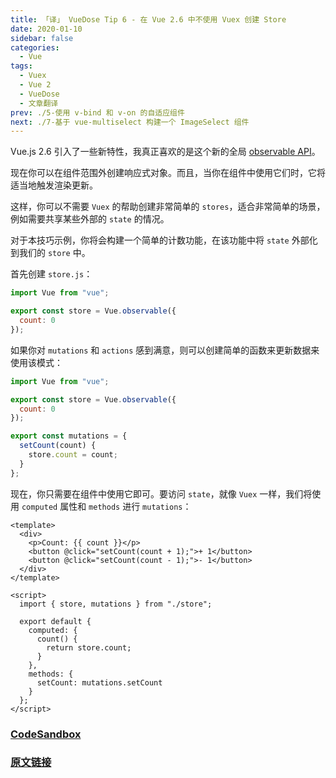 ```yaml
---
title: 「译」 VueDose Tip 6 - 在 Vue 2.6 中不使用 Vuex 创建 Store
date: 2020-01-10
sidebar: false
categories:
  - Vue
tags:
  - Vuex
  - Vue 2
  - VueDose
  - 文章翻译
prev: ./5-使用 v-bind 和 v-on 的自适应组件
next: ./7-基于 vue-multiselect 构建一个 ImageSelect 组件
---
```


Vue.js 2.6 引入了一些新特性，我真正喜欢的是这个新的全局 [observable API](https://vuejs.org/v2/api/#Vue-observable)。

现在你可以在组件范围外创建响应式对象。而且，当你在组件中使用它们时，它将适当地触发渲染更新。

这样，你可以不需要 `Vuex` 的帮助创建非常简单的 `stores`，适合非常简单的场景，例如需要共享某些外部的 `state` 的情况。

对于本技巧示例，你将会构建一个简单的计数功能，在该功能中将 `state` 外部化到我们的 `store` 中。

首先创建 `store.js`：

```js
import Vue from "vue";

export const store = Vue.observable({
  count: 0
});
```

如果你对 `mutations` 和 `actions` 感到满意，则可以创建简单的函数来更新数据来使用该模式：

```js
import Vue from "vue";

export const store = Vue.observable({
  count: 0
});

export const mutations = {
  setCount(count) {
    store.count = count;
  }
};
```

现在，你只需要在组件中使用它即可。要访问 `state`，就像 `Vuex` 一样，我们将使用 `computed` 属性和 `methods` 进行 `mutations`：

```vue
<template>
  <div>
    <p>Count: {{ count }}</p>
    <button @click="setCount(count + 1);">+ 1</button>
    <button @click="setCount(count - 1);">- 1</button>
  </div>
</template>

<script>
  import { store, mutations } from "./store";

  export default {
    computed: {
      count() {
        return store.count;
      }
    },
    methods: {
      setCount: mutations.setCount
    }
  };
</script>
```

### [CodeSandbox](https://codesandbox.io/s/k3kpqz2wz7)

### [原文链接](https://vuedose.tips/tips/creating-a-store-without-vuex-in-vue-js-2-6)
